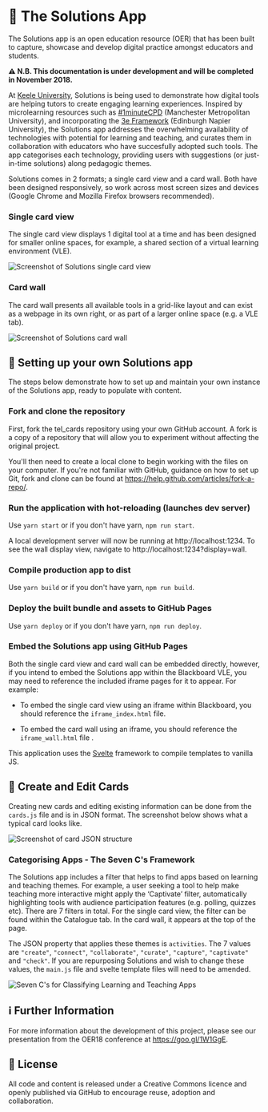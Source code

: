 # :iphone: The Solutions App

The Solutions app is an open education resource (OER) that has been built to capture, showcase and develop digital practice amongst educators and students.

**:warning: N.B. This documentation is under development and will be completed in November 2018.**

At [Keele University](https://www.keele.ac.uk), Solutions is being used to demonstrate how digital tools are helping tutors to create engaging learning experiences. Inspired by microlearning resources such as [#1minuteCPD](https://1minutecpd.wordpress.com/) (Manchester Metropolitan University), and incorporating the [3e Framework](https://staff.napier.ac.uk/services/vice-principal-academic/academic/TEL/TechBenchmark/Pages/Introduction.aspx) (Edinburgh Napier University), the Solutions app addresses the overwhelming availability of technologies with potential for learning and teaching, and curates them in collaboration with educators who have succesfully adopted such tools. The app categorises each technology, providing users with suggestions (or just-in-time solutions) along pedagogic themes. 

Solutions comes in 2 formats; a single card view and a card wall. Both have been designed responsively, so work across most screen sizes and devices (Google Chrome and Mozilla Firefox browsers recommended).  

### Single card view

The single card view displays 1 digital tool at a time and has been designed for smaller online spaces, for example, a shared section of a virtual learning environment (VLE).

![Screenshot of Solutions single card view](https://github.com/humsstel/tel_cards/blob/master/screenshots/solutions_card_view.png)

### Card wall

The card wall presents all available tools in a grid-like layout and can exist as a webpage in its own right, or as part of a larger online space (e.g. a VLE tab).  

![Screenshot of Solutions card wall](https://github.com/humsstel/tel_cards/blob/master/screenshots/solutions_app_wall.jpg)

## :wrench: Setting up your own Solutions app

The steps below demonstrate how to set up and maintain your own instance of the Solutions app, ready to populate with content.

### Fork and clone the repository

First, fork the tel_cards repository using your own GitHub account. A fork is a copy of a repository that will allow you to experiment without affecting the original project. 

You'll then need to create a local clone to begin working with the files on your computer. If you're not familiar with GitHub, guidance on how to set up Git, fork and clone can be found at https://help.github.com/articles/fork-a-repo/.

### Run the application with hot-reloading (launches dev server)
Use `yarn start` or if you don't have yarn, `npm run start`.

A local development server will now be running at http://localhost:1234. To see the wall display view, navigate to http://localhost:1234?display=wall.

### Compile production app to dist
Use `yarn build` or if you don't have yarn, `npm run build`.

### Deploy the built bundle and assets to GitHub Pages
Use `yarn deploy` or if you don't have yarn, `npm run deploy`.

### Embed the Solutions app using GitHub Pages
Both the single card view and card wall can be embedded directly, however, if you intend to embed the Solutions app within the Blackboard VLE, you may need to reference the included iframe pages for it to appear. For example:

* To embed the single card view using an iframe within Blackboard, you should reference the `iframe_index.html` file.

* To embed the card wall using an iframe, you should reference the `iframe_wall.html` file .

This application uses the [Svelte](https://svelte.technology/) framework to compile templates to vanilla JS. 

## :pencil: Create and Edit Cards

Creating new cards and editing existing information can be done from the `cards.js` file and is in JSON format. The screenshot below shows what a typical card looks like. 

![Screenshot of card JSON structure](https://github.com/humsstel/tel_cards/blob/master/screenshots/card_json.png)

### Categorising Apps - The Seven C's Framework

The Solutions app includes a filter that helps to find apps based on learning and teaching themes. For example, a user seeking a tool to help make teaching more interactive might apply the ‘Captivate’ filter, automatically highlighting tools with audience participation features (e.g. polling, quizzes etc). There are 7 filters in total. For the single card view, the filter can be found within the Catalogue tab. In the card wall, it appears at the top of the page. 

The JSON property that applies these themes is `activities`. The 7 values are `"create"`, `"connect"`, `"collaborate"`, `"curate"`, `"capture"`, `"captivate"` and `"check"`. If you are repurposing Solutions and wish to change these values, the `main.js` file and svelte template files will need to be amended.

![Seven C's for Classifying Learning and Teaching Apps](https://github.com/humsstel/tel_cards/blob/master/screenshots/seven_c_framework.png)

## :information_source: Further Information

For more information about the development of this project, please see our presentation from the OER18 conference at https://goo.gl/1W1GgE. 

## :arrows_counterclockwise: License

All code and content is released under a Creative Commons licence and openly published via GitHub to encourage reuse, adoption and collaboration.
